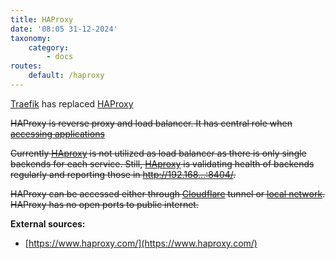 ```yaml
---
title: HAProxy
date: '08:05 31-12-2024'
taxonomy:
    category:
        - docs
routes:
    default: /haproxy
---
```


[Traefik](/traefik) has replaced [HAProxy](/haproxy)

~~HAProxy is reverse proxy and load balancer. It has central role when [accessing applications](/access-to-applications)~~

~~Currently [HAproxy](/haproxy) is not utilized as load balancer as there is only single backends for each service. Still, [HAproxy](/haproxy) is validating health of backends regularly and reporting those in http://192.168...:8404/.~~

~~HAProxy can be accessed either through [Cloudflare](/cloudflare) tunnel or [local network](/lan). HAProxy has no open ports to public internet.~~


**External sources:**
* [https://www.haproxy.com/](https://www.haproxy.com/)
